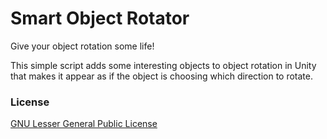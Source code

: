 # Smart Object Rotator
Give your object rotation some life!

This simple script adds some interesting objects to object rotation in Unity that makes it appear as if the object is choosing which direction to rotate.
### License
[GNU Lesser General Public License](https://www.gnu.org/licenses/lgpl-3.0.en.html)
